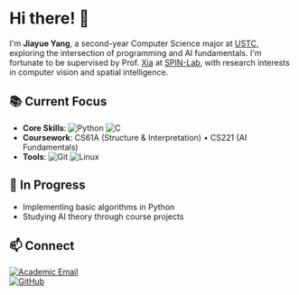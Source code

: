 # Hi there! 👋

I'm **Jiayue Yang**, a second-year Computer Science major at [USTC](https://www.ustc.edu.cn/), exploring the intersection of programming and AI fundamentals. I'm fortunate to be supervised by Prof. [Xia](https://saids.ustc.edu.cn/2024/1105/c36363a686123/page.htm) at [SPIN-Lab](https://spin-ustc.cn/), with research interests in computer vision and spatial intelligence.

## 📚 Current Focus
- **Core Skills**: 
  ![Python](https://img.shields.io/badge/Python-3776AB?logo=python)
  ![C](https://img.shields.io/badge/C-A8B9CC?logo=c)
- **Coursework**: 
  CS61A (Structure & Interpretation) • 
  CS221 (AI Fundamentals)
- **Tools**: 
  ![Git](https://img.shields.io/badge/Git-F05032?logo=git)
  ![Linux](https://img.shields.io/badge/Linux-FCC624?logo=linux)

## 🚧 In Progress
- Implementing basic algorithms in Python
- Studying AI theory through course projects

## 📫 Connect
[![Academic Email](https://img.shields.io/badge/USTC_Email-jiayueyang@mail.ustc.edu.cn-006DAC?logo=gmail)](mailto:jiayueyang@mail.ustc.edu.cn)  
[![GitHub](https://img.shields.io/badge/Portfolio-181717?logo=github)](https://github.com/jryyangjy)

